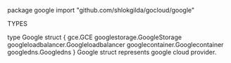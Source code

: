 package google
    import "github.com/shlokgilda/gocloud/google"


TYPES

type Google struct {
    gce.GCE
    googlestorage.GoogleStorage
    googleloadbalancer.Googleloadbalancer
    googlecontainer.Googlecontainer
    googledns.Googledns
}
    Google struct represents google cloud provider.


